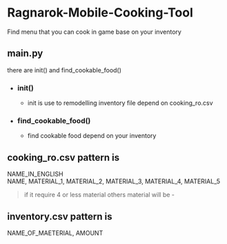 # Ragnarok-Mobile-Cooking-Tool
  Find menu that you can cook in game base on your inventory
  
## main.py
  there are init() and find_cookable_food() <br />
  - ### init()
    - init is use to remodelling inventory file depend on cooking_ro.csv
  - ### find_cookable_food()
    - find cookable food depend on your inventory

## cooking_ro.csv pattern is
  NAME_IN_ENGLISH <br />
  NAME, MATERIAL_1, MATERIAL_2, MATERIAL_3, MATERIAL_4, MATERIAL_5 <br />
  > if it require 4 or less material others material will be -
  
## inventory.csv pattern is
  NAME_OF_MAETERIAL, AMOUNT
